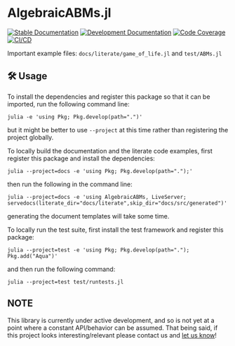 # AlgebraicABMs.jl

[![Stable Documentation](https://img.shields.io/badge/docs-stable-blue.svg)](https://AlgebraicJulia.github.io/AlgebraicABMs.jl/stable)
[![Development Documentation](https://img.shields.io/badge/docs-dev-blue.svg)](https://AlgebraicJulia.github.io/AlgebraicABMs.jl/dev)
[![Code Coverage](https://codecov.io/gh/AlgebraicJulia/AlgebraicABMs.jl/branch/main/graph/badge.svg)](https://codecov.io/gh/AlgebraicJulia/AlgebraicABMs.jl)
[![CI/CD](https://github.com/AlgebraicJulia/AlgebraicABMs.jl/actions/workflows/julia_ci.yml/badge.svg)](https://github.com/AlgebraicJulia/AlgebraicABMs.jl/actions/workflows/julia_ci.yml)

Important example files: `docs/literate/game_of_life.jl` and `test/ABMs.jl`

## 🛠️ Usage

To install the dependencies and register this package so that it can be imported, run the following command line:

```
julia -e 'using Pkg; Pkg.develop(path=".")'
```

but it might be better to use `--project` at this time rather than registering the project globally.

To locally build the documentation and the literate code examples, first register this package and install the dependencies:

```
julia --project=docs -e 'using Pkg; Pkg.develop(path=".");'
```

then run the following in the command line:
```
julia --project=docs -e 'using AlgebraicABMs, LiveServer; servedocs(literate_dir="docs/literate",skip_dir="docs/src/generated")'
```
generating the document templates will take some time.

To locally run the test suite, first install the test framework and register this package:

```
julia --project=test -e 'using Pkg; Pkg.develop(path="."); Pkg.add("Aqua")'
```

and then run the following command:
```
julia --project=test test/runtests.jl
```

## NOTE
This library is currently under active development, and so is not yet at a
point where a constant API/behavior can be assumed. That being said, if this
project looks interesting/relevant please contact us and
[let us know](https://www.algebraicjulia.org/#contributing)!
